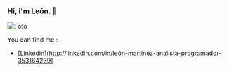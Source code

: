### Hi, i'm León. 👋

![Foto](https://user-images.githubusercontent.com/109310872/217857169-82324fd9-ec17-4de5-a37f-03c879468524.jpeg)

You can find me :
- [Linkedin](http://linkedin.com/in/león-martinez-analista-programador-353164239]


<!--
**Len1801/Len1801** is a ✨ _special_ ✨ repository because its `README.md` (this file) appears on your GitHub profile.

Here are some ideas to get you started:

- 🔭 I’m currently working on ...
- 🌱 I’m currently learning ...
- 👯 I’m looking to collaborate on ...
- 🤔 I’m looking for help with ...
- 💬 Ask me about ...
- 📫 How to reach me: ...
- 😄 Pronouns: ...
- ⚡ Fun fact: ...
-->
